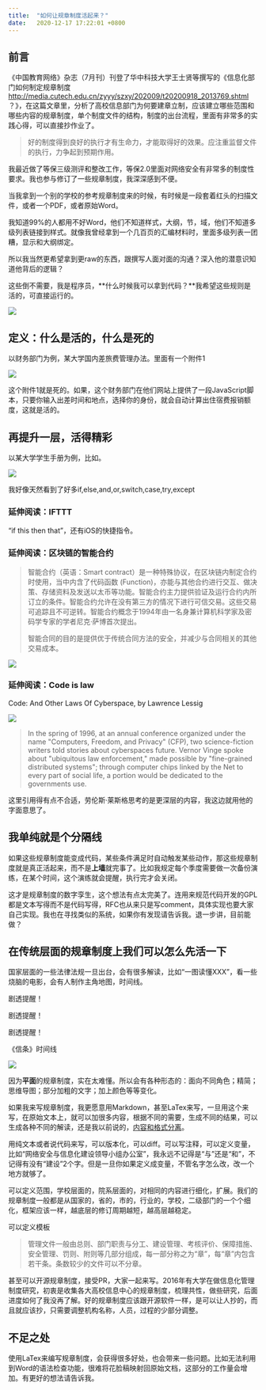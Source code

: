 ```yaml
---
title:  "如何让规章制度活起来？"
date:   2020-12-17 17:22:01 +0800
---
```


## 前言

《中国教育网络》杂志（7月刊）刊登了华中科技大学王士贤等撰写的《信息化部门如何制定规章制度 http://media.cutech.edu.cn/zyyy/szxy/202009/t20200918_2013769.shtml ？》，在这篇文章里，分析了高校信息部门为何要建章立制，应该建立哪些范围和哪些内容的规章制度，单个制度文件的结构，制度的出台流程，里面有非常多的实践心得，可以直接抄作业了。

> 好的制度得到良好的执行才有生命力，才能取得好的效果。应注重监督文件的执行，力争起到预期作用。

我最近做了等保三级测评和整改工作，等保2.0里面对网络安全有非常多的制度性要求。我也参与修订了一些规章制度，我深深感到不便。

当我拿到一个别的学校的参考规章制度来的时候，有时候是一段套着红头的扫描文件，或者一个PDF，或者原始Word。

我知道99%的人都用不好Word，他们不知道样式，大纲，节，域，他们不知道多级列表链接到样式。就像我曾经拿到一个几百页的汇编材料时，里面多级列表一团糟，显示和大纲绑定。

所以我当然更希望拿到更raw的东西，跟撰写人面对面的沟通？深入他的潜意识知道他背后的逻辑？

这些倒不需要，我是程序员，**什么时候我可以拿到代码？**我希望这些规则是活的，可直接运行的。

![](/images/2020/code-is-law/talk-is-cheap.png)

## 定义：什么是活的，什么是死的

以财务部门为例，某大学国内差旅费管理办法。里面有一个附件1

![](/images/2020/code-is-law/baoxiao.png)

这个附件1就是死的。如果，这个财务部门在他们网站上提供了一段JavaScript脚本，只要你输入出差时间和地点，选择你的身份，就会自动计算出住宿费报销额度，这就是活的。

## 再提升一层，活得精彩

以某大学学生手册为例，比如。

![](/images/2020/code-is-law/manual.png)

我好像天然看到了好多if,else,and,or,switch,case,try,except

### 延伸阅读：IFTTT

“if this then that”，还有iOS的快捷指令。

### 延伸阅读：区块链的智能合约

> 智能合约（英语：Smart contract）是一种特殊协议，在区块链内制定合约时使用，当中内含了代码函数 (Function)，亦能与其他合约进行交互、做决策、存储资料及发送以太币等功能。智能合约主力提供验证及运行合约内所订立的条件。智能合约允许在没有第三方的情况下进行可信交易。这些交易可追踪且不可逆转。智能合约概念于1994年由一名身兼计算机科学家及密码学专家的学者尼克·萨博首次提出。
>
> 智能合同的目的是提供优于传统合同方法的安全，并减少与合同相关的其他交易成本。

![](/images/2020/code-is-law/contract.png)

### 延伸阅读：Code is law

Code: And Other Laws Of Cyberspace, by Lawrence Lessig

![](/images/2020/code-is-law/code.jpg)

> In the spring of 1996, at an annual conference organized under the name "Computers, Freedom, and Privacy" (CFP), two science-fiction writers told stories about cyberspaces future. Vernor Vinge spoke about "ubiquitous law enforcement," made possible by "fine-grained distributed systems"; through computer chips linked by the Net to every part of social life, a portion would be dedicated to the governments use.

这里引用得有点不合适，劳伦斯·莱斯格思考的是更深层的内容，我这边就用他的字面意思了。

## 我单纯就是个分隔线

如果这些规章制度能变成代码，某些条件满足时自动触发某些动作，那这些规章制度就是真正活起来，而不是**上墙**就完事了。比如我规定每个季度需要做一次备份演练，在某个时间，这个演练就会提醒，执行完才会关闭。

这才是规章制度的数字孪生，这个想法有点太完美了。连用来规范代码开发的GPL都是文本写得而不是代码写得，RFC也从来只是写comment，具体实现也要大家自己实现。我也在寻找类似的系统，如果你有发现请告诉我。退一步讲，目前能做？

## 在传统层面的规章制度上我们可以怎么先活一下

国家层面的一些法律法规一旦出台，会有很多解读，比如“一图读懂XXX”，看一些烧脑的电影，会有人制作主角地图，时间线。

剧透提醒！

剧透提醒！

剧透提醒！

《信条》时间线

![](/images/2020/code-is-law/tenet-timeline.png)

因为**平面**的规章制度，实在太难懂。所以会有各种形态的：面向不同角色；精简；思维导图；部分加粗的文字；加上颜色等等变化。

如果我来写规章制度，我更愿意用Markdown，甚至LaTex来写，一旦用这个来写，在原始文本上，就可以加很多内容，根据不同的需要，生成不同的结果，可以生成各种不同的解读，还是我以前说的，[内容和格式分离](https://dog.xmu.edu.cn/2018/05/03/split-content-format.html)。

用纯文本或者说代码来写，可以版本化，可以diff。可以写注释，可以定义变量，比如“网络安全与信息化建设领导小组办公室”，我永远不记得是“与”还是“和”，不记得有没有“建设”2个字。但是一旦你如果定义成变量，不管名字怎么改，改一个地方就够了。

可以定义范围，学校层面的，院系层面的，对相同的内容进行细化，扩展。我们的规章制度一般都是从国家的，省的，市的，行业的，学校，二级部门的一个个细化，框架应该一样，越底层的修订周期越短，越高层越稳定。

可以定义模板

> 管理文件一般由总则、部门职责与分工、建设管理、考核评价、保障措施、安全管理、罚则、附则等几部分组成，每一部分称之为“章”，每“章”内包含若干条。条数较少的文件可以不分章。

甚至可以开源规章制度，接受PR，大家一起来写。2016年有大学在做信息化管理制度研究，初衷是收集各大高校信息中心的规章制度，梳理共性，做些研究，后面进度如何了我没再了解。好的规章制度应该跟开源软件一样，是可以让人抄的，而且就应该抄，只需要调整机构名称，人员，过程的少部分调整。

## 不足之处

使用LaTex来编写规章制度，会获得很多好处，也会带来一些问题。比如无法利用到Word的语法检查功能，很难将花脸稿映射回原始文档，这部分的工作量会增加。有更好的想法请告诉我。
